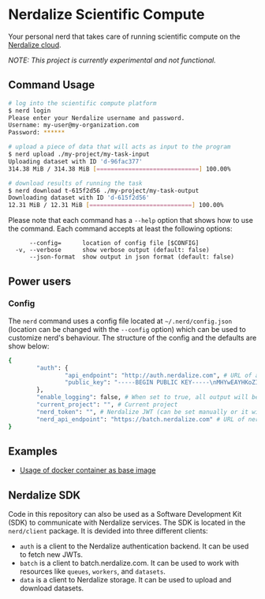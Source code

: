 # Nerdalize Scientific Compute
Your personal nerd that takes care of running scientific compute on the [Nerdalize cloud](http://nerdalize.com/cloud/).

_NOTE: This project is currently experimental and not functional._

## Command Usage

```bash
# log into the scientific compute platform
$ nerd login
Please enter your Nerdalize username and password.
Username: my-user@my-organization.com
Password: ******

# upload a piece of data that will acts as input to the program
$ nerd upload ./my-project/my-task-input
Uploading dataset with ID 'd-96fac377'
314.38 MiB / 314.38 MiB [=============================] 100.00%

# download results of running the task
$ nerd download t-615f2d56 ./my-project/my-task-output
Downloading dataset with ID 'd-615f2d56'
12.31 MiB / 12.31 MiB [=============================] 100.00%
```

Please note that each command has a `--help` option that shows how to use the command.
Each command accepts at least the following options:
```
      --config=      location of config file [$CONFIG]
  -v, --verbose      show verbose output (default: false)
      --json-format  show output in json format (default: false)
```

## Power users

### Config

The `nerd` command uses a config file located at `~/.nerd/config.json` (location can be changed with the `--config` option) which can be used to customize nerd's behaviour.
The structure of the config and the defaults are show below:
```bash
{
        "auth": {
                "api_endpoint": "http://auth.nerdalize.com", # URL of authentication server
                "public_key": "-----BEGIN PUBLIC KEY-----\nMHYwEAYHKoZIzj0CAQYFK4EEACIDYgAEAkYbLnam4wo+heLlTZEeh1ZWsfruz9nk\nkyvc4LwKZ8pez5KYY76H1ox+AfUlWOEq+bExypcFfEIrJkf/JXa7jpzkOWBDF9Sa\nOWbQHMK+vvUXieCJvCc9Vj084ABwLBgX\n-----END PUBLIC KEY-----" # Public key used to verify JWT signature
        },
        "enable_logging": false, # When set to true, all output will be logged to ~/.nerd/log
        "current_project": "", # Current project
        "nerd_token": "", # Nerdalize JWT (can be set manually or it will be set by `nerd login`)
        "nerd_api_endpoint": "https://batch.nerdalize.com" # URL of nerdalize API (NCE)
}
```

## Examples

* [Usage of docker container as base image](examples/docker-base-image)

## Nerdalize SDK

Code in this repository can also be used as a Software Development Kit (SDK) to communicate with Nerdalize services. The SDK is located in the `nerd/client` package. It is devided into three different clients:

* `auth` is a client to the Nerdalize authentication backend. It can be used to fetch new JWTs.
* `batch` is a client to batch.nerdalize.com. It can be used to work with resources like `queues`, `workers`, and `datasets`.
* `data` is a client to Nerdalize storage. It can be used to upload and download datasets.
